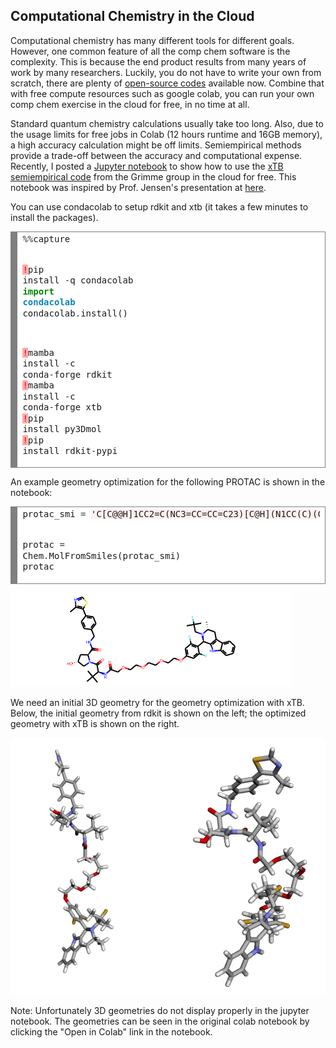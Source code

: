 ## Computational Chemistry in the Cloud

Computational chemistry has many different tools for different goals. However, one common feature of all the comp chem software is the complexity. This is because the end product results from many years of work by many researchers. Luckily, you do not have to write your own from scratch, there are plenty of [open-source codes](https://opensourcemolecularmodeling.github.io) available now. Combine that with free compute resources such as google colab, you can run your own comp chem exercise in the cloud for free, in no time at all.

Standard quantum chemistry calculations usually take too long. Also, due to the usage limits for free jobs in Colab (12 hours runtime and 16GB memory), a high accuracy calculation might be off limits. Semiempirical methods provide a trade-off between the accuracy and computational expense.  Recently, I posted a [Jupyter notebook](https://github.com/saevrenk/qc/blob/main/xtb.ipynb) to show how to use the [xTB semiempirical code](https://xtb-docs.readthedocs.io/en/latest/contents.html) from the Grimme group in the cloud for free. This notebook was inspired by Prof. Jensen's presentation at [here](https://youtu.be/KEIpJ50Jc0w). 

You can use condacolab to setup rdkit and xtb (it takes a few minutes to install the packages). 

<!-- HTML generated using hilite.me --><div style="background: #ffffff; overflow:auto;width:auto;border:solid gray;border-width:.1em .1em .1em .8em;padding:.2em .6em;"><pre style="margin: 0; line-height: 125%"><span style="color: #333333">%%</span>capture
<span style="color: #FF0000; background-color: #FFAAAA">!</span>pip install <span style="color: #333333">-</span>q condacolab
<span style="color: #008800; font-weight: bold">import</span> <span style="color: #0e84b5; font-weight: bold">condacolab</span>
condacolab<span style="color: #333333">.</span>install()

<span style="color: #FF0000; background-color: #FFAAAA">!</span>mamba install <span style="color: #333333">-</span>c conda<span style="color: #333333">-</span>forge rdkit
<span style="color: #FF0000; background-color: #FFAAAA">!</span>mamba install <span style="color: #333333">-</span>c conda<span style="color: #333333">-</span>forge xtb
<span style="color: #FF0000; background-color: #FFAAAA">!</span>pip install py3Dmol
<span style="color: #FF0000; background-color: #FFAAAA">!</span>pip install rdkit<span style="color: #333333">-</span>pypi
</pre></div>

An example geometry optimization for the following PROTAC is shown in the notebook:

<!-- HTML generated using hilite.me --><div style="background: #ffffff; overflow:auto;width:auto;border:solid gray;border-width:.1em .1em .1em .8em;padding:.2em .6em;"><pre style="margin: 0; line-height: 125%">protac_smi <span style="color: #333333">=</span> <span style="background-color: #fff0f0">&#39;C[C@@H]1CC2=C(NC3=CC=CC=C23)[C@H](N1CC(C)(C)F)C1=C(F)C=C(OCCOCCOCCOCC(=O)N[C@H](C(=O)N2C[C@H(O)C[C@H]2C(=O)NCC2=CC=C(C=C2)C2=C(C)N=CS2)C(C)(C)C)C=C1F&#39;</span>
protac <span style="color: #333333">=</span> Chem<span style="color: #333333">.</span>MolFromSmiles(protac_smi)
protac
</pre></div>

![protac 2d](/assets/protac_2d.png)

We need an initial 3D geometry for the geometry optimization with xTB. Below, the initial geometry from rdkit is shown on the left; the optimized geometry with xTB is shown on the right. 

![protac 3d](/assets/protac_3d.png)

Note: Unfortunately 3D geometries do not display properly in the jupyter notebook. The geometries can be seen in the original colab notebook by clicking the "Open in Colab" link in the notebook.
